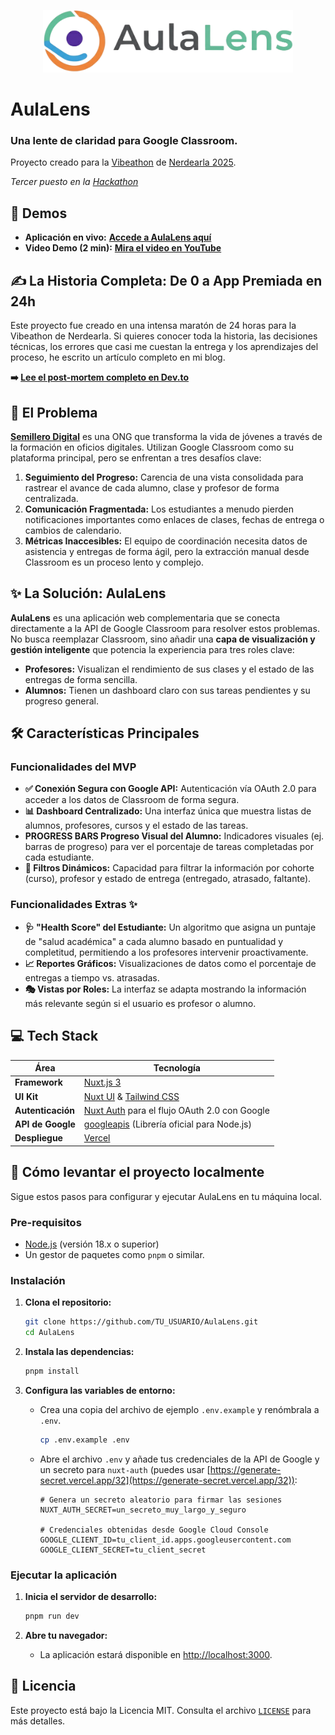 <p align="center">
  <img src="./public/logo-bg.png" alt="Logo de AulaLens" width="400"/>
</p>

# AulaLens

### Una lente de claridad para Google Classroom.
Proyecto creado para la [Vibeathon](https://nerdearla.devpost.com/) de [Nerdearla 2025](https://nerdear.la/).

*Tercer puesto en la [Hackathon](https://www.youtube.com/live/Gh7DNUjx154?si=sYQoE1mg5w0kMJ1N&t=5640)*

## 🚀 Demos

* **Aplicación en vivo:** **[Accede a AulaLens aquí](https://aula-lens.vercel.app/)**
* **Video Demo (2 min):** **[Mira el video en YouTube](https://youtu.be/aVMRMPnPnxI)**

## ✍️ La Historia Completa: De 0 a App Premiada en 24h

Este proyecto fue creado en una intensa maratón de 24 horas para la Vibeathon de Nerdearla. Si quieres conocer toda la historia, las decisiones técnicas, los errores que casi me cuestan la entrega y los aprendizajes del proceso, he escrito un artículo completo en mi blog.

**➡️ [Lee el post-mortem completo en Dev.to](https://dev.to/glabory/como-construi-aulalens-en-24h-y-gane-un-macbook-en-el-proceso-5li)**

## 🎯 El Problema

**[Semillero Digital](https://semillerodigital.org/)** es una ONG que transforma la vida de jóvenes a través de la formación en oficios digitales. Utilizan Google Classroom como su plataforma principal, pero se enfrentan a tres desafíos clave:

1.  **Seguimiento del Progreso:** Carencia de una vista consolidada para rastrear el avance de cada alumno, clase y profesor de forma centralizada.
2.  **Comunicación Fragmentada:** Los estudiantes a menudo pierden notificaciones importantes como enlaces de clases, fechas de entrega o cambios de calendario.
3.  **Métricas Inaccesibles:** El equipo de coordinación necesita datos de asistencia y entregas de forma ágil, pero la extracción manual desde Classroom es un proceso lento y complejo.

## ✨ La Solución: AulaLens

**AulaLens** es una aplicación web complementaria que se conecta directamente a la API de Google Classroom para resolver estos problemas. No busca reemplazar Classroom, sino añadir una **capa de visualización y gestión inteligente** que potencia la experiencia para tres roles clave:

* **Profesores:** Visualizan el rendimiento de sus clases y el estado de las entregas de forma sencilla.
* **Alumnos:** Tienen un dashboard claro con sus tareas pendientes y su progreso general.

## 🛠️ Características Principales

### Funcionalidades del MVP
* **✅ Conexión Segura con Google API:** Autenticación vía OAuth 2.0 para acceder a los datos de Classroom de forma segura.
* **📊 Dashboard Centralizado:** Una interfaz única que muestra listas de alumnos, profesores, cursos y el estado de las tareas.
* **PROGRESS BARS Progreso Visual del Alumno:** Indicadores visuales (ej. barras de progreso) para ver el porcentaje de tareas completadas por cada estudiante.
* **🔎 Filtros Dinámicos:** Capacidad para filtrar la información por cohorte (curso), profesor y estado de entrega (entregado, atrasado, faltante).

### Funcionalidades Extras ✨
* **🩺 "Health Score" del Estudiante:** Un algoritmo que asigna un puntaje de "salud académica" a cada alumno basado en puntualidad y completitud, permitiendo a los profesores intervenir proactivamente.
* **📈 Reportes Gráficos:** Visualizaciones de datos como el porcentaje de entregas a tiempo vs. atrasadas.
* **🎭 Vistas por Roles:** La interfaz se adapta mostrando la información más relevante según si el usuario es profesor o alumno.

## 💻 Tech Stack

| Área                | Tecnología                                                                                      |
| ------------------- | ----------------------------------------------------------------------------------------------- |
| **Framework** | [Nuxt.js 3](https://nuxt.com/)                                                                  |
| **UI Kit** | [Nuxt UI](https://ui.nuxt.com/) & [Tailwind CSS](https://tailwindcss.com/)                        |
| **Autenticación** | [Nuxt Auth](https://sidebase.io/nuxt-auth/getting-started) para el flujo OAuth 2.0 con Google   |
| **API de Google** | [googleapis](https://github.com/googleapis/google-api-nodejs-client) (Librería oficial para Node.js) |
| **Despliegue** | [Vercel](https://vercel.com/)                                                                   |

## 🏁 Cómo levantar el proyecto localmente

Sigue estos pasos para configurar y ejecutar AulaLens en tu máquina local.

### Pre-requisitos
* [Node.js](https://nodejs.org/) (versión 18.x o superior)
* Un gestor de paquetes como `pnpm` o similar.

### Instalación

1.  **Clona el repositorio:**
    ```bash
    git clone https://github.com/TU_USUARIO/AulaLens.git
    cd AulaLens
    ```

2.  **Instala las dependencias:**
    ```bash
    pnpm install
    ```

3.  **Configura las variables de entorno:**
    * Crea una copia del archivo de ejemplo `.env.example` y renómbrala a `.env`.
        ```bash
        cp .env.example .env
        ```
    * Abre el archivo `.env` y añade tus credenciales de la API de Google y un secreto para `nuxt-auth` (puedes usar [https://generate-secret.vercel.app/32](https://generate-secret.vercel.app/32)):
        ```env
        # Genera un secreto aleatorio para firmar las sesiones
        NUXT_AUTH_SECRET=un_secreto_muy_largo_y_seguro

        # Credenciales obtenidas desde Google Cloud Console
        GOOGLE_CLIENT_ID=tu_client_id.apps.googleusercontent.com
        GOOGLE_CLIENT_SECRET=tu_client_secret
        ```

### Ejecutar la aplicación

1.  **Inicia el servidor de desarrollo:**
    ```bash
    pnpm run dev
    ```

2.  **Abre tu navegador:**
    * La aplicación estará disponible en [http://localhost:3000](http://localhost:3000).

## 📄 Licencia

Este proyecto está bajo la Licencia MIT. Consulta el archivo [`LICENSE`](./LICENSE) para más detalles.
